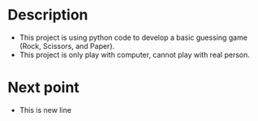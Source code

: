 # Description

- This project is using python code to develop a basic guessing game (Rock, Scissors, and Paper).
- This project is only play with computer, cannot play with real person.

# Next point
- This is new line
